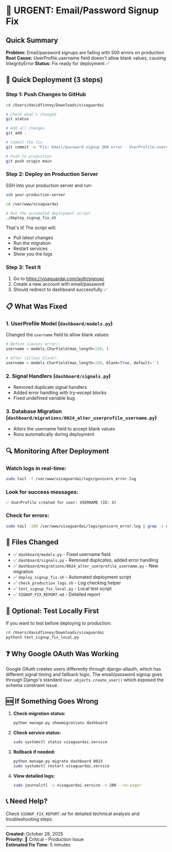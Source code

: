 # 🚨 URGENT: Email/Password Signup Fix

## Quick Summary

**Problem:** Email/password signups are failing with 500 errors on production
**Root Cause:** UserProfile.username field doesn't allow blank values, causing IntegrityError
**Status:** Fix ready for deployment ✅

## 🚀 Quick Deployment (3 steps)

### Step 1: Push Changes to GitHub
```bash
cd /Users/davidfinney/Downloads/visaguardai

# Check what's changed
git status

# Add all changes
git add .

# Commit the fix
git commit -m "Fix: Email/password signup 500 error - UserProfile.username field constraint"

# Push to production
git push origin main
```

### Step 2: Deploy on Production Server
SSH into your production server and run:
```bash
ssh your-production-server

cd /var/www/visaguardai

# Run the automated deployment script
./deploy_signup_fix.sh
```

That's it! The script will:
- Pull latest changes
- Run the migration
- Restart services
- Show you the logs

### Step 3: Test It
1. Go to https://visaguardai.com/auth/signup/
2. Create a new account with email/password
3. Should redirect to dashboard successfully ✅

## 📋 What Was Fixed

### 1. **UserProfile Model** (`dashboard/models.py`)
Changed the `username` field to allow blank values:
```python
# Before (causes error):
username = models.CharField(max_length=150, )

# After (allows blank):
username = models.CharField(max_length=150, blank=True, default='')
```

### 2. **Signal Handlers** (`dashboard/signals.py`)
- Removed duplicate signal handlers
- Added error handling with try-except blocks
- Fixed undefined variable bug

### 3. **Database Migration** (`dashboard/migrations/0024_alter_userprofile_username.py`)
- Alters the username field to accept blank values
- Runs automatically during deployment

## 🔍 Monitoring After Deployment

### Watch logs in real-time:
```bash
sudo tail -f /var/www/visaguardai/logs/gunicorn_error.log
```

### Look for success messages:
```
✅ UserProfile created for user: USERNAME (ID: X)
```

### Check for errors:
```bash
sudo tail -100 /var/www/visaguardai/logs/gunicorn_error.log | grep -i error
```

## 📁 Files Changed

- ✅ `dashboard/models.py` - Fixed username field
- ✅ `dashboard/signals.py` - Removed duplicates, added error handling
- ✅ `dashboard/migrations/0024_alter_userprofile_username.py` - New migration
- ✅ `deploy_signup_fix.sh` - Automated deployment script
- ✅ `check_production_logs.sh` - Log checking helper
- ✅ `test_signup_fix_local.py` - Local test script
- ✅ `SIGNUP_FIX_REPORT.md` - Detailed report

## 🧪 Optional: Test Locally First

If you want to test before deploying to production:
```bash
cd /Users/davidfinney/Downloads/visaguardai
python3 test_signup_fix_local.py
```

## ❓ Why Google OAuth Was Working

Google OAuth creates users differently through django-allauth, which has different signal timing and fallback logic. The email/password signup goes through Django's standard `User.objects.create_user()` which exposed the schema constraint issue.

## 🆘 If Something Goes Wrong

1. **Check migration status:**
   ```bash
   python manage.py showmigrations dashboard
   ```

2. **Check service status:**
   ```bash
   sudo systemctl status visaguardai.service
   ```

3. **Rollback if needed:**
   ```bash
   python manage.py migrate dashboard 0023
   sudo systemctl restart visaguardai.service
   ```

4. **View detailed logs:**
   ```bash
   sudo journalctl -u visaguardai.service -n 200 --no-pager
   ```

## 📞 Need Help?

Check `SIGNUP_FIX_REPORT.md` for detailed technical analysis and troubleshooting steps.

---

**Created:** October 28, 2025  
**Priority:** 🚨 Critical - Production Issue  
**Estimated Fix Time:** 5 minutes

